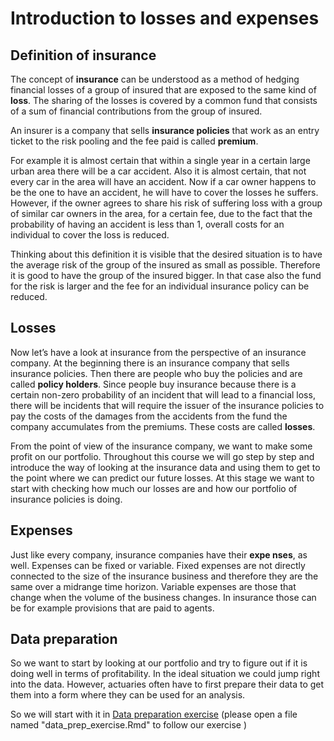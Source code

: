 # Introduction to losses and expenses

## Definition of insurance

The concept of **insurance** can be understood as a method of hedging financial losses of a group of insured that are exposed to the same kind of **loss**. The sharing of the losses is covered by a common fund that consists of a sum of financial contributions from the group of insured.

An insurer is a company that sells **insurance policies** that work as an entry ticket to the risk pooling and the fee paid is called **premium**. 

For example it is almost certain that within a single year in a certain large urban area there will be a car accident. Also it is almost certain, that not every car in the area will have an accident. Now if a car owner happens to be the one to have an accident, he will have to cover the losses he suffers. However, if the owner agrees to share his risk of suffering loss with a group of similar car owners in the area, for a certain fee, due to the fact that the probability of having an accident is less than 1, overall costs for an individual to cover the loss is reduced.

Thinking about this definition it is visible that the desired situation is to have the average risk of the group of the insured as small as possible. Therefore it is good to have the group of the insured bigger. In that case also the fund for the risk is larger and the fee for an individual insurance policy can be reduced.

## Losses

Now let’s have a look at insurance from the perspective of an insurance company. At the beginning there is an insurance company that sells insurance policies. Then there are people who buy the policies and are called **policy holders**. Since people buy insurance because there is a certain non-zero probability of an incident that will lead to a financial loss, there will be incidents that will require the issuer of the insurance policies to pay the costs of the damages from the accidents from the fund the company accumulates from the premiums. These costs are called **losses**.

From the point of view of the insurance company, we want to make some profit on our portfolio. Throughout this course we will go step by step and introduce the way of looking at the insurance data and using them to get to the point where we can predict our future losses. At this stage we want to start with checking how much our losses are and how our portfolio of insurance policies is doing.

## Expenses

Just like every company, insurance companies have their **expe
nses**, as well. Expenses can be fixed or variable. Fixed expenses are not directly connected to the size of the insurance business and therefore they are the same over a midrange time horizon.
Variable expenses are those that change when the volume of the business changes. In insurance those can be for example provisions that are paid to agents.

## Data preparation

So we want to start by looking at our portfolio and try to figure out if it is doing well in terms of profitability. In the ideal situation we could jump right into the data. However, actuaries often have to first prepare their data to get them into a form where they can be used for an analysis.

So we will start with it in [Data preparation exercise](data_prep_exercise_KPI.md) (please open a file named "data_prep_exercise.Rmd" to follow our exercise
)

